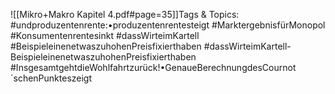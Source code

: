 
![[Mikro+Makro Kapitel 4.pdf#page=35]]Tags & Topics:
   #undproduzentenrente:•produzentenrentesteigt
   #MarktergebnisfürMonopol
   #Konsumentenrentesinkt
   #dassWirteimKartell
   #BeispieleinenetwaszuhohenPreisfixierthaben
   #dassWirteimKartell-BeispieleinenetwaszuhohenPreisfixierthaben
   #InsgesamtgehtdieWohlfahrtzurück!•GenaueBerechnungdesCournot´schenPunkteszeigt